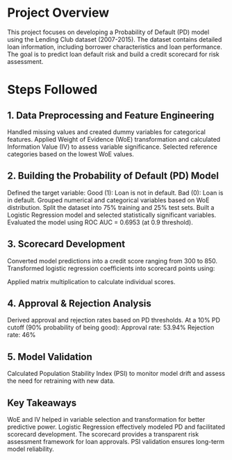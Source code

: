 # Project Overview
This project focuses on developing a Probability of Default (PD) model using the Lending Club dataset (2007-2015). The dataset contains detailed loan information, including borrower characteristics and loan performance. The goal is to predict loan default risk and build a credit scorecard for risk assessment.

# Steps Followed
## 1. Data Preprocessing and Feature Engineering
Handled missing values and created dummy variables for categorical features.
Applied Weight of Evidence (WoE) transformation and calculated Information Value (IV) to assess variable significance.
Selected reference categories based on the lowest WoE values.

## 2. Building the Probability of Default (PD) Model

Defined the target variable:
Good (1): Loan is not in default.
Bad (0): Loan is in default.
Grouped numerical and categorical variables based on WoE distribution.
Split the dataset into 75% training and 25% test sets.
Built a Logistic Regression model and selected statistically significant variables.
Evaluated the model using ROC AUC = 0.6953 (at 0.9 threshold).

## 3. Scorecard Development
Converted model predictions into a credit score ranging from 300 to 850.
Transformed logistic regression coefficients into scorecard points using:

Applied matrix multiplication to calculate individual scores.

## 4. Approval & Rejection Analysis
Derived approval and rejection rates based on PD thresholds.
At a 10% PD cutoff (90% probability of being good):
Approval rate: 53.94%
Rejection rate: 46%

## 5. Model Validation
Calculated Population Stability Index (PSI) to monitor model drift and assess the need for retraining with new data.

## Key Takeaways
WoE and IV helped in variable selection and transformation for better predictive power.
Logistic Regression effectively modeled PD and facilitated scorecard development.
The scorecard provides a transparent risk assessment framework for loan approvals.
PSI validation ensures long-term model reliability.
